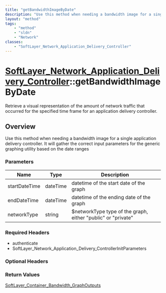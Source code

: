 ```yaml
---
title: "getBandwidthImageByDate"
description: "Use this method when needing a bandwidth image for a single application delivery controller. It will gather the correct... "
layout: "method"
tags:
    - "method"
    - "sldn"
    - "Network"
classes:
    - "SoftLayer_Network_Application_Delivery_Controller"
---
```

# [SoftLayer_Network_Application_Delivery_Controller](/reference/services/SoftLayer_Network_Application_Delivery_Controller)::getBandwidthImageByDate

Retrieve a visual representation of the amount of network traffic that occurred for the specified time frame for an application delivery controller. 


## Overview 
Use this method when needing a bandwidth image for a single application delivery controller. It will gather the correct input parameters for the generic graphing utility based on the date ranges 

### Parameters 
|Name | Type | Description |
| --- | --- | --- |
|startDateTime| dateTime| datetime of the start date of the graph|
|endDateTime| dateTime| datetime of the ending date of the graph|
|networkType| string| $networkType   type of the graph, either "public" or "private"|


### Required Headers
* authenticate
* SoftLayer_Network_Application_Delivery_ControllerInitParameters

### Optional Headers

### Return Values
<a href='/reference/datatypes/SoftLayer_Container_Bandwidth_GraphOutputs'>SoftLayer_Container_Bandwidth_GraphOutputs </a>

